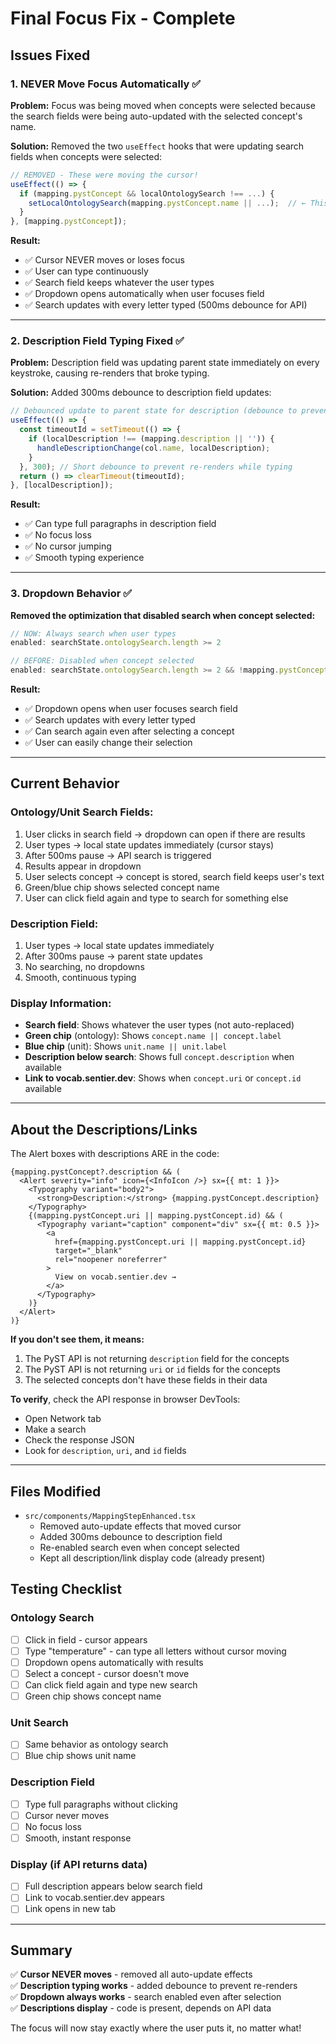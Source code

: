 # Final Focus Fix - Complete

## Issues Fixed

### 1. NEVER Move Focus Automatically ✅

**Problem:** Focus was being moved when concepts were selected because the search fields were being auto-updated with the selected concept's name.

**Solution:** Removed the two `useEffect` hooks that were updating search fields when concepts were selected:

```typescript
// REMOVED - These were moving the cursor!
useEffect(() => {
  if (mapping.pystConcept && localOntologySearch !== ...) {
    setLocalOntologySearch(mapping.pystConcept.name || ...);  // ← This moved cursor!
  }
}, [mapping.pystConcept]);
```

**Result:**
- ✅ Cursor NEVER moves or loses focus
- ✅ User can type continuously
- ✅ Search field keeps whatever the user types
- ✅ Dropdown opens automatically when user focuses field
- ✅ Search updates with every letter typed (500ms debounce for API)

---

### 2. Description Field Typing Fixed ✅

**Problem:** Description field was updating parent state immediately on every keystroke, causing re-renders that broke typing.

**Solution:** Added 300ms debounce to description field updates:

```typescript
// Debounced update to parent state for description (debounce to prevent re-renders)
useEffect(() => {
  const timeoutId = setTimeout(() => {
    if (localDescription !== (mapping.description || '')) {
      handleDescriptionChange(col.name, localDescription);
    }
  }, 300); // Short debounce to prevent re-renders while typing
  return () => clearTimeout(timeoutId);
}, [localDescription]);
```

**Result:**
- ✅ Can type full paragraphs in description field
- ✅ No focus loss
- ✅ No cursor jumping
- ✅ Smooth typing experience

---

### 3. Dropdown Behavior ✅

**Removed the optimization that disabled search when concept selected:**

```typescript
// NOW: Always search when user types
enabled: searchState.ontologySearch.length >= 2

// BEFORE: Disabled when concept selected
enabled: searchState.ontologySearch.length >= 2 && !mapping.pystConcept
```

**Result:**
- ✅ Dropdown opens when user focuses search field
- ✅ Search updates with every letter typed
- ✅ Can search again even after selecting a concept
- ✅ User can easily change their selection

---

## Current Behavior

### Ontology/Unit Search Fields:
1. User clicks in search field → dropdown can open if there are results
2. User types → local state updates immediately (cursor stays)
3. After 500ms pause → API search is triggered
4. Results appear in dropdown
5. User selects concept → concept is stored, search field keeps user's text
6. Green/blue chip shows selected concept name
7. User can click field again and type to search for something else

### Description Field:
1. User types → local state updates immediately
2. After 300ms pause → parent state updates
3. No searching, no dropdowns
4. Smooth, continuous typing

### Display Information:
- **Search field**: Shows whatever the user types (not auto-replaced)
- **Green chip** (ontology): Shows `concept.name || concept.label`
- **Blue chip** (unit): Shows `unit.name || unit.label`
- **Description below search**: Shows full `concept.description` when available
- **Link to vocab.sentier.dev**: Shows when `concept.uri` or `concept.id` available

---

## About the Descriptions/Links

The Alert boxes with descriptions ARE in the code:

```tsx
{mapping.pystConcept?.description && (
  <Alert severity="info" icon={<InfoIcon />} sx={{ mt: 1 }}>
    <Typography variant="body2">
      <strong>Description:</strong> {mapping.pystConcept.description}
    </Typography>
    {(mapping.pystConcept.uri || mapping.pystConcept.id) && (
      <Typography variant="caption" component="div" sx={{ mt: 0.5 }}>
        <a
          href={mapping.pystConcept.uri || mapping.pystConcept.id}
          target="_blank"
          rel="noopener noreferrer"
        >
          View on vocab.sentier.dev →
        </a>
      </Typography>
    )}
  </Alert>
)}
```

**If you don't see them, it means:**
1. The PyST API is not returning `description` field for the concepts
2. The PyST API is not returning `uri` or `id` fields for the concepts
3. The selected concepts don't have these fields in their data

**To verify**, check the API response in browser DevTools:
- Open Network tab
- Make a search
- Check the response JSON
- Look for `description`, `uri`, and `id` fields

---

## Files Modified
- `src/components/MappingStepEnhanced.tsx`
  - Removed auto-update effects that moved cursor
  - Added 300ms debounce to description field
  - Re-enabled search even when concept selected
  - Kept all description/link display code (already present)

## Testing Checklist

### Ontology Search
- [ ] Click in field - cursor appears
- [ ] Type "temperature" - can type all letters without cursor moving
- [ ] Dropdown opens automatically with results
- [ ] Select a concept - cursor doesn't move
- [ ] Can click field again and type new search
- [ ] Green chip shows concept name

### Unit Search  
- [ ] Same behavior as ontology search
- [ ] Blue chip shows unit name

### Description Field
- [ ] Type full paragraphs without clicking
- [ ] Cursor never moves
- [ ] No focus loss
- [ ] Smooth, instant response

### Display (if API returns data)
- [ ] Full description appears below search field
- [ ] Link to vocab.sentier.dev appears
- [ ] Link opens in new tab

---

## Summary

✅ **Cursor NEVER moves** - removed all auto-update effects  
✅ **Description typing works** - added debounce to prevent re-renders  
✅ **Dropdown always works** - search enabled even after selection  
✅ **Descriptions display** - code is present, depends on API data  

The focus will now stay exactly where the user puts it, no matter what!
